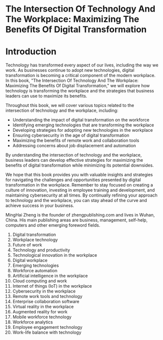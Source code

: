 # The Intersection Of Technology And The Workplace: Maximizing The Benefits Of Digital Transformation

# Introduction

Technology has transformed every aspect of our lives, including the way we work. As businesses continue to adopt new technologies, digital transformation is becoming a critical component of the modern workplace. In this book, "The Intersection Of Technology And The Workplace: Maximizing The Benefits Of Digital Transformation," we will explore how technology is transforming the workplace and the strategies that business leaders can use to maximize its benefits.

Throughout this book, we will cover various topics related to the intersection of technology and the workplace, including:

* Understanding the impact of digital transformation on the workforce
* Identifying emerging technologies that are transforming the workplace
* Developing strategies for adopting new technologies in the workplace
* Ensuring cybersecurity in the age of digital transformation
* Maximizing the benefits of remote work and collaboration tools
* Addressing concerns about job displacement and automation

By understanding the intersection of technology and the workplace, business leaders can develop effective strategies for maximizing the benefits of digital transformation while minimizing its potential downsides.

We hope that this book provides you with valuable insights and strategies for navigating the challenges and opportunities presented by digital transformation in the workplace. Remember to stay focused on creating a culture of innovation, investing in employee training and development, and maintaining cybersecurity at all times. By continually refining your approach to technology and the workplace, you can stay ahead of the curve and achieve success in your business.

MingHai Zheng is the founder of zhengpublishing.com and lives in Wuhan, China. His main publishing areas are business, management, self-help, computers and other emerging foreword fields.



1. Digital transformation
2. Workplace technology
3. Future of work
4. Technology and productivity
5. Technological innovation in the workplace
6. Digital workplace
7. Emerging technologies
8. Workforce automation
9. Artificial intelligence in the workplace
10. Cloud computing and work
11. Internet of things (IoT) in the workplace
12. Cybersecurity in the workplace
13. Remote work tools and technology
14. Enterprise collaboration software
15. Virtual reality in the workplace
16. Augmented reality for work
17. Mobile workforce technology
18. Workforce analytics
19. Employee engagement technology
20. Work-life balance with technology

